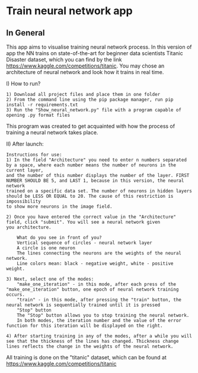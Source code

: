 # Train neural network app #

## In General ##
This app aims to visualise training neural network process. In this version of app the NN trains on state-of-the-art for beginner data scientists Titanic Disaster dataset, which you can find by the 
link https://www.kaggle.com/competitions/titanic.
You may chose an architecture of neural network and look how it trains in real time. 


I) How to run?

	1) Download all project files and place them in one folder
	2) From the command line using the pip package manager, run pip install -r requirements.txt
	3) Run the "Show_neural_network.py" file with a program capable of opening .py format files

This program was created to get acquainted with how the process of training a neural network takes place.

II) After launch:

	Instructions for use:
	1) In the field "Architecture" you need to enter n numbers separated by a space, where each number means the number of neurons in the current layer,
	and the number of this number displays the number of the layer. FIRST NUMBER SHOULD BE 5, and LAST 1, because in this version, the neural network
	trained on a specific data set. The number of neurons in hidden layers should be LESS OR EQUAL to 20. The cause of this restriction is impossibility
	to show more neurons in the image field.

	2) Once you have entered the correct value in the "Architecture" field, click "submit". You will see a neural network given
	you architecture.

		What do you see in front of you?
		Vertical sequence of circles - neural network layer
		A circle is one neuron
		The lines connecting the neurons are the weights of the neural network.
		Line colors mean: black - negative weight, white - positive weight.

	3) Next, select one of the modes:
		"make_one_iteration" - in this mode, after each press of the "make_one_iteration" button, one epoch of neural network training occurs.
		"train" - in this mode, after pressing the "train" button, the neural network is sequentially trained until it is pressed
		"Stop" button
		The "Stop" button allows you to stop training the neural network.
		In both modes, the iteration number and the value of the error function for this iteration will be displayed on the right.

	4) After starting training in any of the modes, after a while you will see that the thickness of the lines has changed. Thickness change
	lines reflects the change in the weights of the neural network.
 
All training is done on the "titanic" dataset, which can be found at https://www.kaggle.com/competitions/titanic
